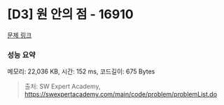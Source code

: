 # [D3] 원 안의 점 - 16910 

[문제 링크](https://swexpertacademy.com/main/code/problem/problemDetail.do?contestProbId=AYcllbDqUVgDFASR) 

### 성능 요약

메모리: 22,036 KB, 시간: 152 ms, 코드길이: 675 Bytes



> 출처: SW Expert Academy, https://swexpertacademy.com/main/code/problem/problemList.do